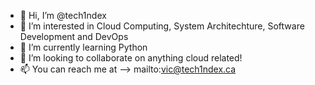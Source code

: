 - 👋 Hi, I’m @tech1ndex
- 👀 I’m interested in Cloud Computing, System Architechture, Software Development and DevOps
- 🐍 I’m currently learning Python
- 🤝 I’m looking to collaborate on anything cloud related!
- 📫 You can reach me at --> mailto:vic@tech1ndex.ca


<!---
tech1ndex/tech1ndex is a ✨ special ✨ repository because its `README.md` (this file) appears on your GitHub profile.
You can click the Preview link to take a look at your changes.
--->
